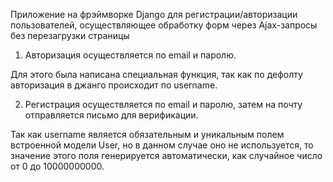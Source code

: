 Приложение на фрэймворке Django для регистрации/авторизации пользователей, осуществляющее обработку форм через Ajax-запросы без перезагрузки страницы

1. Авторизация осуществляется по email и паролю.

Для этого была написана специальная функция, так как по дефолту авторизация в джанго происходит по username.

2. Регистрация осуществляется по email и паролю, затем на почту отправляется письмо для верификации.

Так как username является обязательным и уникальным полем встроенной модели User, но в данном случае оно не используется, то значение этого поля генерируется автоматически, как случайное число от 0 до 10000000000.